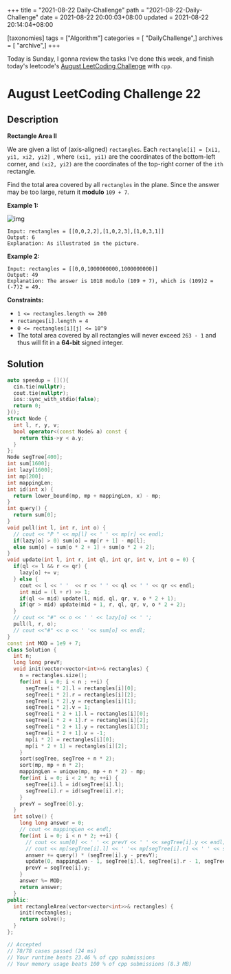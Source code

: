 +++
title = "2021-08-22 Daily-Challenge"
path = "2021-08-22-Daily-Challenge"
date = 2021-08-22 20:00:03+08:00
updated = 2021-08-22 20:14:04+08:00

[taxonomies]
tags = ["Algorithm"]
categories = [ "DailyChallenge",]
archives = [ "archive",]
+++

Today is Sunday, I gonna review the tasks I've done this week, and finish today's leetcode's [August LeetCoding Challenge](https://leetcode.com/explore/challenge/card/august-leetcoding-challenge-2021/616/week-4-august-22nd-august-28th/3907/) with `cpp`.

<!-- more -->

# August LeetCoding Challenge 22

## Description

**Rectangle Area II**

We are given a list of (axis-aligned) `rectangles`. Each `rectangle[i] = [xi1, yi1, xi2, yi2] `, where `(xi1, yi1)` are the coordinates of the bottom-left corner, and `(xi2, yi2)` are the coordinates of the top-right corner of the `ith` rectangle.

Find the total area covered by all `rectangles` in the plane. Since the answer may be too large, return it **modulo** `109 + 7`.

 

**Example 1:**

![img](https://s3-lc-upload.s3.amazonaws.com/uploads/2018/06/06/rectangle_area_ii_pic.png)

```
Input: rectangles = [[0,0,2,2],[1,0,2,3],[1,0,3,1]]
Output: 6
Explanation: As illustrated in the picture.
```

**Example 2:**

```
Input: rectangles = [[0,0,1000000000,1000000000]]
Output: 49
Explanation: The answer is 1018 modulo (109 + 7), which is (109)2 = (-7)2 = 49.
```

 

**Constraints:**

- `1 <= rectangles.length <= 200`
- `rectanges[i].length = 4`
- `0 <= rectangles[i][j] <= 10^9`
- The total area covered by all rectangles will never exceed `263 - 1` and thus will fit in a **64-bit** signed integer.

## Solution

``` cpp
auto speedup = [](){
  cin.tie(nullptr);
  cout.tie(nullptr);
  ios::sync_with_stdio(false);
  return 0;
}();
struct Node {
  int l, r, y, v;
  bool operator<(const Node& a) const {
    return this->y < a.y;
  }
};
Node segTree[400];
int sum[1600];
int lazy[1600];
int mp[200];
int mappingLen;
int id(int x) {
  return lower_bound(mp, mp + mappingLen, x) - mp;
}
int query() {
  return sum[0];
}
void pull(int l, int r, int o) {
  // cout << "P " << mp[l] << ' ' << mp[r] << endl;
  if(lazy[o] > 0) sum[o] = mp[r + 1] - mp[l];
  else sum[o] = sum[o * 2 + 1] + sum[o * 2 + 2]; 
}
void update(int l, int r, int ql, int qr, int v, int o = 0) {
  if(ql <= l && r <= qr) {
    lazy[o] += v;
  } else {
    cout << l << ' '  << r << ' ' << ql << ' ' << qr << endl;
    int mid = (l + r) >> 1;
    if(ql <= mid) update(l, mid, ql, qr, v, o * 2 + 1);
    if(qr > mid) update(mid + 1, r, ql, qr, v, o * 2 + 2);
  }
  // cout << "#" << o << ' ' << lazy[o] << ' ';
  pull(l, r, o);
  // cout <<"#" << o << ' '<< sum[o] << endl;
}
const int MOD = 1e9 + 7;
class Solution {
  int n;
  long long prevY;
  void init(vector<vector<int>>& rectangles) {
    n = rectangles.size();
    for(int i = 0; i < n ; ++i) {
      segTree[i * 2].l = rectangles[i][0];
      segTree[i * 2].r = rectangles[i][2];
      segTree[i * 2].y = rectangles[i][1];
      segTree[i * 2].v = 1;
      segTree[i * 2 + 1].l = rectangles[i][0];
      segTree[i * 2 + 1].r = rectangles[i][2];
      segTree[i * 2 + 1].y = rectangles[i][3];
      segTree[i * 2 + 1].v = -1;
      mp[i * 2] = rectangles[i][0];
      mp[i * 2 + 1] = rectangles[i][2];
    }
    sort(segTree, segTree + n * 2);
    sort(mp, mp + n * 2);
    mappingLen = unique(mp, mp + n * 2) - mp;
    for(int i = 0; i < 2 * n; ++i) {
      segTree[i].l = id(segTree[i].l);
      segTree[i].r = id(segTree[i].r);
    }
    prevY = segTree[0].y;
  }
  int solve() {
    long long answer = 0;
    // cout << mappingLen << endl;
    for(int i = 0; i < n * 2; ++i) {
      // cout << sum[0] << ' ' << prevY << ' ' << segTree[i].y << endl;
      // cout << mp[segTree[i].l] << ' '<< mp[segTree[i].r] << ' ' << segTree[i].v <<endl;
      answer += query() * (segTree[i].y - prevY);
      update(0, mappingLen - 1, segTree[i].l, segTree[i].r - 1, segTree[i].v);
      prevY = segTree[i].y;
    }
    answer %= MOD;
    return answer;
  }
public:
  int rectangleArea(vector<vector<int>>& rectangles) {
    init(rectangles);
    return solve();
  }
};

// Accepted
// 78/78 cases passed (24 ms)
// Your runtime beats 23.46 % of cpp submissions
// Your memory usage beats 100 % of cpp submissions (8.3 MB)
```